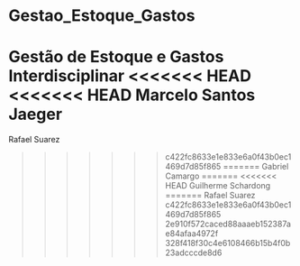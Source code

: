 # Gestao_Estoque_Gastos
Gestão de Estoque e Gastos Interdisciplinar
<<<<<<< HEAD
<<<<<<< HEAD
Marcelo Santos Jaeger
=======
Rafael Suarez
>>>>>>> c422fc8633e1e833e6a0f43b0ec1469d7d85f865
=======
Gabriel Camargo
=======
<<<<<<< HEAD
Guilherme Schardong
=======
Rafael Suarez
>>>>>>> c422fc8633e1e833e6a0f43b0ec1469d7d85f865
>>>>>>> 2e910f572caced88aaaeb152387ae84afaa4972f
>>>>>>> 328f418f30c4e6108466b15b4f0b23adcccde8d6
